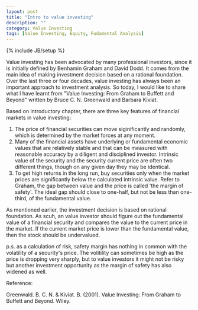 ```yaml
---
layout: post
title: "Intro to value investing"
description: ""
category: Value Investing
tags: [Value Investing, Equity, Fudamental Analysis]
---
```

{% include JB/setup %}

Value investing has been advocated by many professional investors, since it is initially defined by Benhamin Graham and David Dodd. It comes from the main idea of making investment decision based on a rational foundation. Over the last three or four decades, value investing has always been an important approach to investment analysis. So today, I would like to share what I have learnt from "Value Investing: From Graham to Buffett and Beyond" written by 
Bruce C. N. Greenwald and Barbara Kiviat.

Based on introductory chapter, there are three key features of financial markets in value investing:

1. The price of financial securities can move siginificantly and randomly, which is determined by the market forces at any moment.
2. Many of the financial assets have underlying or fundamental economic values that are relatively stable and that can be measured with reasonable accuracy by a diligent and disciplined investor. Intrinsic value of the security and the security current price are often two different things, though on any given day they may be identical.
3. To get high returns in the long run, buy securities only when the market prices are significantly below the calculated intrinsic value. Refer to Graham, the gap between value and the price is called 'the margin of safety'. The ideal gap should close to one-half, but not be less than one-third, of the fundamental value.

As mentioned earlier, the investment decision is based on rational foundation. As scuh, an value investor should figure out the fundamental value of a financial security and compares the value to the current price in the market. If the current market price is lower than the fundamental value, then the stock should be undervalued.

p.s. as a calculation of risk, safety margin has nothing in common with the volatility of a security's price. The volitility can sometimes be high as the price is dropping very sharply, but to value investors it might not be risky but another investment opportunity as the margin of safety has also widened as well.

Reference:

Greenwald. B. C. N. & Kiviat. B. (2001). Value Investing: From Graham to Buffett and Beyond. Wiley.
